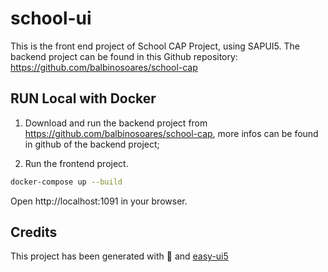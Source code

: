 # school-ui
This is the front end project of School CAP Project, using SAPUI5.
The backend project can be found in this Github repository: https://github.com/balbinosoares/school-cap


## RUN Local with Docker

1. Download and run the backend project from https://github.com/balbinosoares/school-cap, more infos can be found in github of the backend project;

2. Run the frontend project.


```sh 
docker-compose up --build
```

Open http://localhost:1091 in your browser.


## Credits
This project has been generated with 💙 and [easy-ui5](https://github.com/SAP)